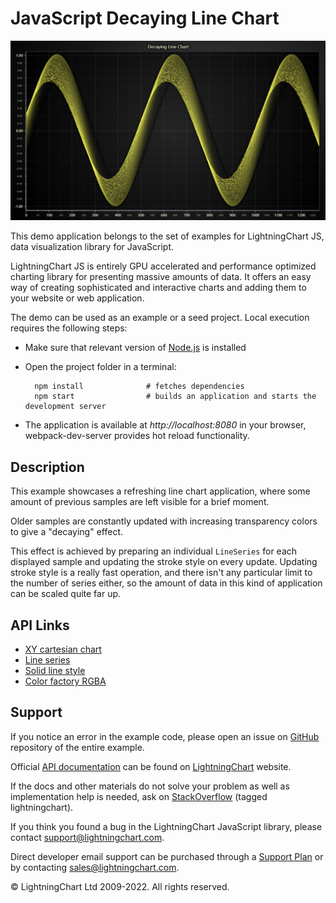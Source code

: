 # JavaScript Decaying Line Chart

![JavaScript Decaying Line Chart](decayingLineChart-darkGold.png)

This demo application belongs to the set of examples for LightningChart JS, data visualization library for JavaScript.

LightningChart JS is entirely GPU accelerated and performance optimized charting library for presenting massive amounts of data. It offers an easy way of creating sophisticated and interactive charts and adding them to your website or web application.

The demo can be used as an example or a seed project. Local execution requires the following steps:

-   Make sure that relevant version of [Node.js](https://nodejs.org/en/download/) is installed
-   Open the project folder in a terminal:

          npm install              # fetches dependencies
          npm start                # builds an application and starts the development server

-   The application is available at _http://localhost:8080_ in your browser, webpack-dev-server provides hot reload functionality.


## Description

This example showcases a refreshing line chart application, where some amount of previous samples are left visible for a brief moment.

Older samples are constantly updated with increasing transparency colors to give a "decaying" effect.

This effect is achieved by preparing an individual `LineSeries` for each displayed sample and updating the stroke style on every update.
Updating stroke style is a really fast operation, and there isn't any particular limit to the number of series either, so the amount of data in this kind of application can be scaled quite far up.


## API Links

* [XY cartesian chart]
* [Line series]
* [Solid line style]
* [Color factory RGBA]


## Support

If you notice an error in the example code, please open an issue on [GitHub][0] repository of the entire example.

Official [API documentation][1] can be found on [LightningChart][2] website.

If the docs and other materials do not solve your problem as well as implementation help is needed, ask on [StackOverflow][3] (tagged lightningchart).

If you think you found a bug in the LightningChart JavaScript library, please contact support@lightningchart.com.

Direct developer email support can be purchased through a [Support Plan][4] or by contacting sales@lightningchart.com.

[0]: https://github.com/Arction/
[1]: https://lightningchart.com/lightningchart-js-api-documentation/
[2]: https://lightningchart.com
[3]: https://stackoverflow.com/questions/tagged/lightningchart
[4]: https://lightningchart.com/support-services/

© LightningChart Ltd 2009-2022. All rights reserved.


[XY cartesian chart]: https://lightningchart.com/js-charts/api-documentation/v4.2.0/classes/ChartXY.html
[Line series]: https://lightningchart.com/js-charts/api-documentation/v4.2.0/classes/LineSeries.html
[Solid line style]: https://lightningchart.com/js-charts/api-documentation/v4.2.0/classes/SolidLine.html
[Color factory RGBA]: https://lightningchart.com/js-charts/api-documentation/v4.2.0/functions/ColorRGBA.html

